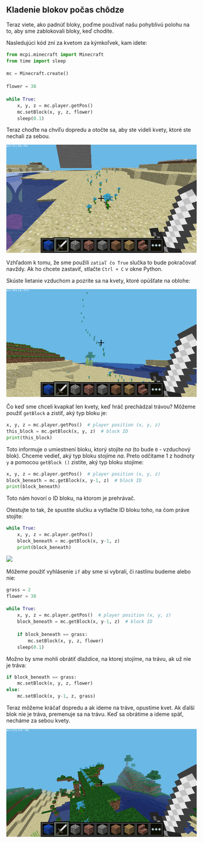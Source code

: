 ## Kladenie blokov počas chôdze

Teraz viete, ako padnúť bloky, poďme používať našu pohyblivú polohu na to, aby sme zablokovali bloky, keď chodíte.

Nasledujúci kód zní za kvetom za kýmkoľvek, kam idete:

```python
from mcpi.minecraft import Minecraft
from time import sleep

mc = Minecraft.create()

flower = 38

while True:
    x, y, z = mc.player.getPos()
    mc.setBlock(x, y, z, flower)
    sleep(0.1)
```

Teraz choďte na chvíľu dopredu a otočte sa, aby ste videli kvety, ktoré ste nechali za sebou.

![](images/mcpi-flowers.png)

Vzhľadom k tomu, že sme použili `zatiaľ čo True` slučka to bude pokračovať navždy. Ak ho chcete zastaviť, stlačte `Ctrl + C` v okne Python.

Skúste lietanie vzduchom a pozrite sa na kvety, ktoré opúšťate na oblohe:

![](images/mcpi-flowers-sky.png)

Čo keď sme chceli kvapkať len kvety, keď hráč prechádzal trávou? Môžeme použiť `getBlock` a zistiť, aký typ bloku je:

```python
x, y, z = mc.player.getPos()  # player position (x, y, z)
this_block = mc.getBlock(x, y, z)  # block ID
print(this_block)
```

Toto informuje o umiestnení bloku, ktorý stojíte *na* (to bude `0` - vzduchový blok). Chceme vedieť, aký typ bloku stojíme *na*. Preto odčítame 1 z hodnoty `y` a pomocou `getBlock ()` zistite, aký typ bloku stojíme:

```python
x, y, z = mc.player.getPos()  # player position (x, y, z)
block_beneath = mc.getBlock(x, y-1, z)  # block ID
print(block_beneath)
```

Toto nám hovorí o ID bloku, na ktorom je prehrávač.

Otestujte to tak, že spustite slučku a vytlačte ID bloku toho, na čom práve stojíte:

```python
while True:
    x, y, z = mc.player.getPos()
    block_beneath = mc.getBlock(x, y-1, z)
    print(block_beneath)
```

![](images/blockbeneath.gif)

Môžeme použiť vyhlásenie `if` aby sme si vybrali, či rastlinu budeme alebo nie:

```python
grass = 2
flower = 38

while True:
    x, y, z = mc.player.getPos()  # player position (x, y, z)
    block_beneath = mc.getBlock(x, y-1, z)  # block ID

    if block_beneath == grass:
        mc.setBlock(x, y, z, flower)
    sleep(0.1)
```

Možno by sme mohli obrátiť dlaždice, na ktorej stojíme, na trávu, ak už nie je tráva:

```python
if block_beneath == grass:
    mc.setBlock(x, y, z, flower)
else:
    mc.setBlock(x, y-1, z, grass)
```

Teraz môžeme kráčať dopredu a ak ideme na tráve, opustíme kvet. Ak ďalší blok nie je tráva, premenuje sa na trávu. Keď sa obrátime a ideme späť, necháme za sebou kvety.

![](images/mcpi-flowers-grass.png)